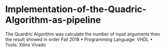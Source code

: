 # Implementation-of-the-Quadric-Algorithm-as-pipeline

The Quardric Algorithm was calculate the number of input arguments then the result showed in order Fall 2018
• Programming Language: VHDL
• Tools: Xilinx Vivado
